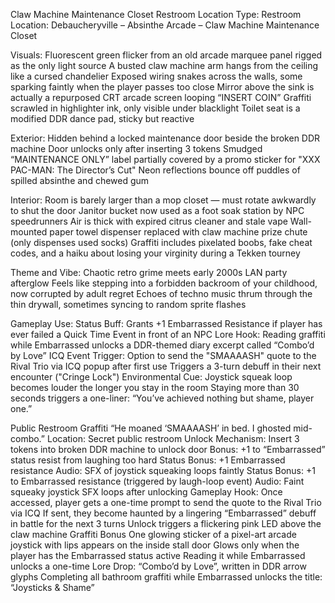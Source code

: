 Claw Machine Maintenance Closet Restroom
Location Type: Restroom
Location: Debaucheryville – Absinthe Arcade – Claw Machine Maintenance Closet

Visuals:
Fluorescent green flicker from an old arcade marquee panel rigged as the only light source
A busted claw machine arm hangs from the ceiling like a cursed chandelier
Exposed wiring snakes across the walls, some sparking faintly when the player passes too close
Mirror above the sink is actually a repurposed CRT arcade screen looping “INSERT COIN”
Graffiti scrawled in highlighter ink, only visible under blacklight
Toilet seat is a modified DDR dance pad, sticky but reactive

Exterior:
Hidden behind a locked maintenance door beside the broken DDR machine
Door unlocks only after inserting 3 tokens
Smudged “MAINTENANCE ONLY” label partially covered by a promo sticker for "XXX PAC-MAN: The Director’s Cut"
Neon reflections bounce off puddles of spilled absinthe and chewed gum

Interior:
Room is barely larger than a mop closet — must rotate awkwardly to shut the door
Janitor bucket now used as a foot soak station by NPC speedrunners
Air is thick with expired citrus cleaner and stale vape
Wall-mounted paper towel dispenser replaced with claw machine prize chute (only dispenses used socks)
Graffiti includes pixelated boobs, fake cheat codes, and a haiku about losing your virginity during a Tekken tourney

Theme and Vibe:
Chaotic retro grime meets early 2000s LAN party afterglow
Feels like stepping into a forbidden backroom of your childhood, now corrupted by adult regret
Echoes of techno music thrum through the thin drywall, sometimes syncing to random sprite flashes

Gameplay Use:
Status Buff:
Grants +1 Embarrassed Resistance if player has ever failed a Quick Time Event in front of an NPC
Lore Hook:
Reading graffiti while Embarrassed unlocks a DDR-themed diary excerpt called “Combo’d by Love”
ICQ Event Trigger:
Option to send the "SMAAAASH" quote to the Rival Trio via ICQ popup after first use
Triggers a 3-turn debuff in their next encounter ("Cringe Lock")
Environmental Cue:
Joystick squeak loop becomes louder the longer you stay in the room
Staying more than 30 seconds triggers a one-liner:
“You’ve achieved nothing but shame, player one.”

Public Restroom Graffiti
“He moaned ‘SMAAAASH’ in bed. I ghosted mid-combo.”
Location: Secret public restroom
Unlock Mechanism: Insert 3 tokens into broken DDR machine to unlock door
Bonus: +1 to “Embarrassed” status resist from laughing too hard
Status Bonus: +1 Embarrassed resistance
Audio: SFX of joystick squeaking loops faintly
Status Bonus: +1 to Embarrassed resistance (triggered by laugh-loop event)
Audio: Faint squeaky joystick SFX loops after unlocking
Gameplay Hook:
Once accessed, player gets a one-time prompt to send the quote to the Rival Trio via ICQ
If sent, they become haunted by a lingering “Embarrassed” debuff in battle for the next 3 turns
Unlock triggers a flickering pink LED above the claw machine
Graffiti Bonus
One glowing sticker of a pixel-art arcade joystick with lips appears on the inside stall door
Glows only when the player has the Embarrassed status active
Reading it while Embarrassed unlocks a one-time Lore Drop: “Combo’d by Love”, written in DDR arrow glyphs
Completing all bathroom graffiti while Embarrassed unlocks the title: “Joysticks & Shame”